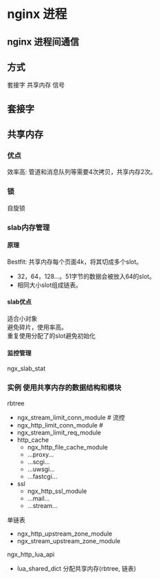 # nginx 进程

## nginx 进程间通信

## 方式

套接字
共享内存
信号

## 套接字

## 共享内存

### 优点

效率高: 管道和消息队列等需要4次拷贝，共享内存2次。

### 锁

自旋锁

### slab内存管理

#### 原理

Bestfit: 共享内存每个页面4k，将其切成多个slot。

- 32，64，128...。51字节的数据会被放入64的slot。
- 相同大小slot组成链表。

#### slab优点

适合小对象  
避免碎片，使用率高。  
重复使用分配了的slot避免初始化

#### 监控管理

ngx_slab_stat

### 实例 使用共享内存的数据结构和模块

rbtree

- ngx_stream_limit_conn_module # 流控
- ngx_http_limit_conn_module #
- ngx_stream_limit_req_module
- http_cache
  - ngx_http_file_cache_module
  - ...proxy...
  - ...scgi...
  - ...uwsgi...
  - ...fastcgi...
- ssl
  - ngx_http_ssl_module
  - ...mail...
  - ...stream...

单链表

- ngx_http_upstream_zone_module
- ngx_stream_upstream_zone_module

ngx_http_lua_api

- lua_shared_dict 分配共享内存(rbtree, 链表)
